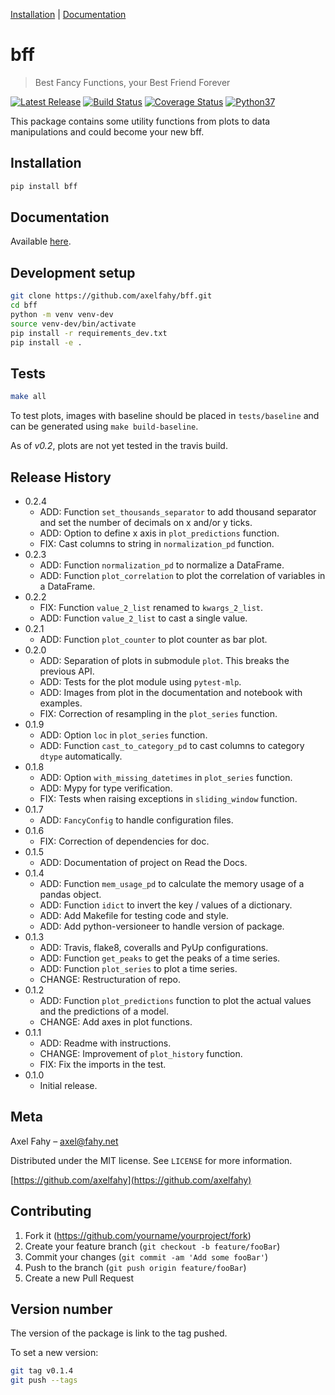 [Installation](#installation) |
[Documentation](https://bff.readthedocs.io/en/latest/)

# bff
> Best Fancy Functions, your Best Friend Forever

<p align="left">
    <a href="https://pypi.org/project/bff/">
        <img src="https://img.shields.io/pypi/v/bff.svg" alt="Latest Release" /></a>
    <a href="https://travis-ci.com/axelfahy/bff">
        <img src="https://api.travis-ci.com/axelfahy/bff.svg?branch=master" alt="Build Status" /></a>
    <a href="https://coveralls.io/github/axelfahy/bff?branch=master">
        <img src="https://coveralls.io/repos/github/axelfahy/bff/badge.svg?branch=master" alt="Coverage Status" /></a>
    <a href="https://pypi.org/project/bff/">
        <img src="https://img.shields.io/badge/python-3.7-blue.svg" alt="Python37" /></a>
</p>

This package contains some utility functions from plots to data manipulations and could become your new bff.

## Installation

```sh
pip install bff
```

## Documentation

Available [here](https://bff.readthedocs.io/en/latest/).

## Development setup

```sh
git clone https://github.com/axelfahy/bff.git
cd bff
python -m venv venv-dev
source venv-dev/bin/activate
pip install -r requirements_dev.txt
pip install -e .
```

## Tests

```sh
make all
```

To test plots, images with baseline should be placed in `tests/baseline` and can be generated using `make build-baseline`.

As of *v0.2*, plots are not yet tested in the travis build.

## Release History

* 0.2.4
    * ADD: Function ``set_thousands_separator`` to add thousand separator and set the number of decimals on x and/or y ticks.
    * ADD: Option to define x axis in ``plot_predictions`` function.
    * FIX: Cast columns to string in ``normalization_pd`` function.
* 0.2.3
    * ADD: Function ``normalization_pd`` to normalize a DataFrame.
    * ADD: Function ``plot_correlation`` to plot the correlation of variables in a DataFrame.
* 0.2.2
    * FIX: Function ``value_2_list`` renamed to ``kwargs_2_list``.
    * ADD: Function ``value_2_list`` to cast a single value.
* 0.2.1
    * ADD: Function ``plot_counter`` to plot counter as bar plot.
* 0.2.0
    * ADD: Separation of plots in submodule ``plot``. This breaks the previous API.
    * ADD: Tests for the plot module using ``pytest-mlp``.
    * ADD: Images from plot in the documentation and notebook with examples.
    * FIX: Correction of resampling in the ``plot_series`` function.
* 0.1.9
    * ADD: Option ``loc`` in ``plot_series`` function.
    * ADD: Function ``cast_to_category_pd`` to cast columns to category ``dtype`` automatically.
* 0.1.8
    * ADD: Option ``with_missing_datetimes`` in ``plot_series`` function.
    * ADD: Mypy for type verification.
    * FIX: Tests when raising exceptions in ``sliding_window`` function.
* 0.1.7
    * ADD: ``FancyConfig`` to handle configuration files.
* 0.1.6
    * FIX: Correction of dependencies for doc.
* 0.1.5
    * ADD: Documentation of project on Read the Docs.
* 0.1.4
    * ADD: Function ``mem_usage_pd`` to calculate the memory usage of a pandas object.
    * ADD: Function ``idict`` to invert the key / values of a dictionary.
    * ADD: Add Makefile for testing code and style.
    * ADD: Add python-versioneer to handle version of package.
* 0.1.3
    * ADD: Travis, flake8, coveralls and PyUp configurations.
    * ADD: Function ``get_peaks`` to get the peaks of a time series.
    * ADD: Function ``plot_series`` to plot a time series.
    * CHANGE: Restructuration of repo.
* 0.1.2
    * ADD: Function ``plot_predictions`` function to plot the actual values and the predictions of a model.
    * CHANGE: Add axes in plot functions.
* 0.1.1
    * ADD: Readme with instructions.
    * CHANGE: Improvement of `plot_history` function.
    * FIX: Fix the imports in the test.
* 0.1.0
    * Initial release.

## Meta

Axel Fahy – axel@fahy.net

Distributed under the MIT license. See ``LICENSE`` for more information.

[https://github.com/axelfahy](https://github.com/axelfahy)

## Contributing

1. Fork it (<https://github.com/yourname/yourproject/fork>)
2. Create your feature branch (`git checkout -b feature/fooBar`)
3. Commit your changes (`git commit -am 'Add some fooBar'`)
4. Push to the branch (`git push origin feature/fooBar`)
5. Create a new Pull Request

## Version number

The version of the package is link to the tag pushed.

To set a new version:

```sh
git tag v0.1.4
git push --tags
```


